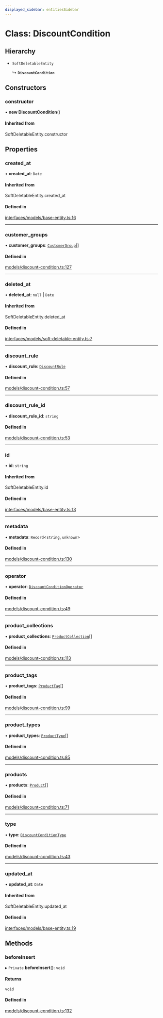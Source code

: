 ```yaml
---
displayed_sidebar: entitiesSidebar
---
```


# Class: DiscountCondition

## Hierarchy

- `SoftDeletableEntity`

  ↳ **`DiscountCondition`**

## Constructors

### constructor

• **new DiscountCondition**()

#### Inherited from

SoftDeletableEntity.constructor

## Properties

### created\_at

• **created\_at**: `Date`

#### Inherited from

SoftDeletableEntity.created\_at

#### Defined in

[interfaces/models/base-entity.ts:16](https://github.com/medusajs/medusa/blob/0703dd94e/packages/medusa/src/interfaces/models/base-entity.ts#L16)

___

### customer\_groups

• **customer\_groups**: [`CustomerGroup`](CustomerGroup.md)[]

#### Defined in

[models/discount-condition.ts:127](https://github.com/medusajs/medusa/blob/0703dd94e/packages/medusa/src/models/discount-condition.ts#L127)

___

### deleted\_at

• **deleted\_at**: ``null`` \| `Date`

#### Inherited from

SoftDeletableEntity.deleted\_at

#### Defined in

[interfaces/models/soft-deletable-entity.ts:7](https://github.com/medusajs/medusa/blob/0703dd94e/packages/medusa/src/interfaces/models/soft-deletable-entity.ts#L7)

___

### discount\_rule

• **discount\_rule**: [`DiscountRule`](DiscountRule.md)

#### Defined in

[models/discount-condition.ts:57](https://github.com/medusajs/medusa/blob/0703dd94e/packages/medusa/src/models/discount-condition.ts#L57)

___

### discount\_rule\_id

• **discount\_rule\_id**: `string`

#### Defined in

[models/discount-condition.ts:53](https://github.com/medusajs/medusa/blob/0703dd94e/packages/medusa/src/models/discount-condition.ts#L53)

___

### id

• **id**: `string`

#### Inherited from

SoftDeletableEntity.id

#### Defined in

[interfaces/models/base-entity.ts:13](https://github.com/medusajs/medusa/blob/0703dd94e/packages/medusa/src/interfaces/models/base-entity.ts#L13)

___

### metadata

• **metadata**: `Record`<`string`, `unknown`\>

#### Defined in

[models/discount-condition.ts:130](https://github.com/medusajs/medusa/blob/0703dd94e/packages/medusa/src/models/discount-condition.ts#L130)

___

### operator

• **operator**: [`DiscountConditionOperator`](../enums/DiscountConditionOperator.md)

#### Defined in

[models/discount-condition.ts:49](https://github.com/medusajs/medusa/blob/0703dd94e/packages/medusa/src/models/discount-condition.ts#L49)

___

### product\_collections

• **product\_collections**: [`ProductCollection`](ProductCollection.md)[]

#### Defined in

[models/discount-condition.ts:113](https://github.com/medusajs/medusa/blob/0703dd94e/packages/medusa/src/models/discount-condition.ts#L113)

___

### product\_tags

• **product\_tags**: [`ProductTag`](ProductTag.md)[]

#### Defined in

[models/discount-condition.ts:99](https://github.com/medusajs/medusa/blob/0703dd94e/packages/medusa/src/models/discount-condition.ts#L99)

___

### product\_types

• **product\_types**: [`ProductType`](ProductType.md)[]

#### Defined in

[models/discount-condition.ts:85](https://github.com/medusajs/medusa/blob/0703dd94e/packages/medusa/src/models/discount-condition.ts#L85)

___

### products

• **products**: [`Product`](Product.md)[]

#### Defined in

[models/discount-condition.ts:71](https://github.com/medusajs/medusa/blob/0703dd94e/packages/medusa/src/models/discount-condition.ts#L71)

___

### type

• **type**: [`DiscountConditionType`](../enums/DiscountConditionType.md)

#### Defined in

[models/discount-condition.ts:43](https://github.com/medusajs/medusa/blob/0703dd94e/packages/medusa/src/models/discount-condition.ts#L43)

___

### updated\_at

• **updated\_at**: `Date`

#### Inherited from

SoftDeletableEntity.updated\_at

#### Defined in

[interfaces/models/base-entity.ts:19](https://github.com/medusajs/medusa/blob/0703dd94e/packages/medusa/src/interfaces/models/base-entity.ts#L19)

## Methods

### beforeInsert

▸ `Private` **beforeInsert**(): `void`

#### Returns

`void`

#### Defined in

[models/discount-condition.ts:132](https://github.com/medusajs/medusa/blob/0703dd94e/packages/medusa/src/models/discount-condition.ts#L132)
